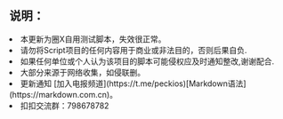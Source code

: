 ## 说明：

<li>本更新为圈X自用测试脚本，失效很正常。<br>
<li>请勿将Script项目的任何内容用于商业或非法目的，否则后果自负.<br>
<li>如果任何单位或个人认为该项目的脚本可能侵权应及时通知整改,谢谢配合.<br>
<li>大部分来源于网络收集，如侵联删。<br>
<li>更新通知 [加入电报频道](https://t.me/peckios)[Markdown语法](https://markdown.com.cn)。
<li>扣扣交流群：798678782</li>
